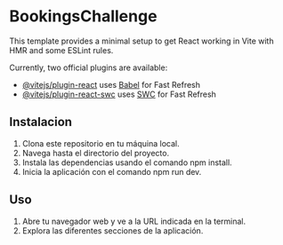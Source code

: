 # BookingsChallenge

This template provides a minimal setup to get React working in Vite with HMR and some ESLint rules.

Currently, two official plugins are available:

- [@vitejs/plugin-react](https://github.com/vitejs/vite-plugin-react/blob/main/packages/plugin-react/README.md) uses [Babel](https://babeljs.io/) for Fast Refresh
- [@vitejs/plugin-react-swc](https://github.com/vitejs/vite-plugin-react-swc) uses [SWC](https://swc.rs/) for Fast Refresh

## Instalacion

1. Clona este repositorio en tu máquina local.
2. Navega hasta el directorio del proyecto.
3. Instala las dependencias usando el comando npm install.
4. Inicia la aplicación con el comando npm run dev.

## Uso

1. Abre tu navegador web y ve a la URL indicada en la terminal.
2. Explora las diferentes secciones de la aplicación.  
